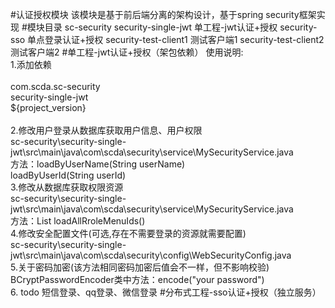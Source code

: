 #认证授权模块
    该模块是基于前后端分离的架构设计，基于spring security框架实现
#模块目录
    sc-security
        security-single-jwt 单工程-jwt认证+授权
        security-sso 单点登录认证+授权
        security-test-client1 测试客户端1
        security-test-client2 测试客户端2
#单工程-jwt认证+授权（架包依赖）
    使用说明:  
    1.添加依赖  
         <dependency>  
            <groupId>com.scda.sc-security</groupId>  
            <artifactId>security-single-jwt</artifactId>  
            <version>${project_version}</version>  
         </dependency>  
    2.修改用户登录从数据库获取用户信息、用户权限  
        sc-security\security-single-jwt\src\main\java\com\scda\security\service\MySecurityService.java  
        方法：loadByUserName(String userName)  
              loadByUserId(String userId)  
    3.修改从数据库获取权限资源  
        sc-security\security-single-jwt\src\main\java\com\scda\security\service\MySecurityService.java  
        方法：List<SysRoleMenuVo> loadAllRroleMenuIds()  
    4.修改安全配置文件(可选,存在不需要登录的资源就需要配置)   
        sc-security\security-single-jwt\src\main\java\com\scda\security\config\WebSecurityConfig.java  
    5.关于密码加密(该方法相同密码加密后值会不一样，但不影响校验)
        BCryptPasswordEncoder类中方法：encode("your password")  
    6. todo 短信登录、qq登录、微信登录
#分布式工程-sso认证+授权（独立服务） 

    
